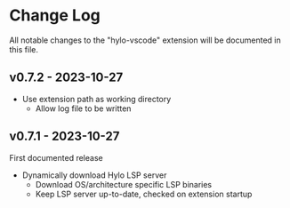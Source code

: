 # Change Log

All notable changes to the "hylo-vscode" extension will be documented in this file.

## v0.7.2 - 2023-10-27

- Use extension path as working directory
  - Allow log file to be written

## v0.7.1 - 2023-10-27

First documented release

- Dynamically download Hylo LSP server
  - Download OS/architecture specific LSP binaries
  - Keep LSP server up-to-date, checked on extension startup
